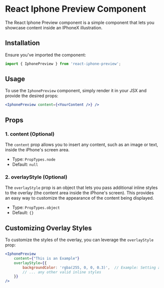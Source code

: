 # React Iphone Preview Component

The React Iphone Preview component is a simple component that lets you showcase content inside an IPhoneX illustration.

## Installation

Ensure you've imported the component:

```jsx
import { IphonePreview } from 'react-iphone-preview';
```

## Usage

To use the `IphonePreview` component, simply render it in your JSX and provide the desired props:

```jsx
<IphonePreview content={<YourContent />} />
```

## Props

### 1. content (Optional)

The `content` prop allows you to insert any content, such as an image or text, inside the iPhone's screen area.

- Type: `PropTypes.node`
- Default: `null`

### 2. overlayStyle (Optional)

The `overlayStyle` prop is an object that lets you pass additional inline styles to the overlay (the content area inside the iPhone's screen). This provides an easy way to customize the appearance of the content being displayed.

- Type: `PropTypes.object`
- Default: `{}`

## Customizing Overlay Styles

To customize the styles of the overlay, you can leverage the `overlayStyle` prop:

```jsx
<IphonePreview 
    content={"This is an Example"} 
    overlayStyle={{
        backgroundColor: 'rgba(255, 0, 0, 0.3)',  // Example: Setting a red background with 30% opacity
        // ... any other valid inline styles
    }} 
/>
```
